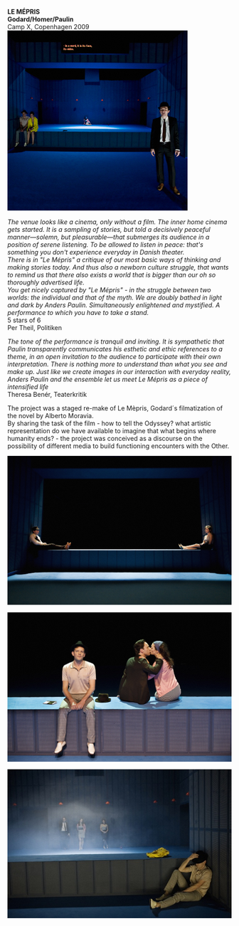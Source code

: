 **LE MÉPRIS**  
**Godard/Homer/Paulin**  
Camp X, Copenhagen 2009  
![](/mepris1.jpg)

*The venue looks like a cinema, only without a film. The inner home cinema gets started. It is a sampling of stories, but told a decisively peaceful manner—solemn, but pleasurable—that submerges its audience in a position of serene listening. To be allowed to listen in peace: that's something you don't experience everyday in Danish theater.  
There is in "Le Mépris" a critique of our most basic ways of thinking and making stories today. And thus also a newborn culture struggle, that wants to remind us that there also exists a world that is bigger than our oh so thoroughly advertised life.  
You get nicely captured by "Le Mépris" - in the struggle between two worlds: the individual and that of the myth. We are doubly bathed in light and dark by Anders Paulin. Simultaneously enlightened and mystified. A performance to which you have to take a stand.*  
5 stars of 6  
Per Theil, Politiken

*The tone of the performance is tranquil and inviting. It is sympathetic that Paulin transparently communicates his esthetic and ethic references to a theme, in an open invitation to the audience to participate with their own interpretation. There is nothing more to understand than what you see and make up. Just like we create images in our interaction with everyday reality, Anders Paulin and the ensemble let us meet Le Mépris as a piece of intensified life*  
Theresa Benér, Teaterkritik

The project was a staged re-make of Le Mèpris, Godard´s filmatization of the novel by Alberto Moravia.  
By sharing the task of the film - how to tell the Odyssey? what artistic representation do we have available to imagine that what begins where humanity ends? - the project was conceived as a discourse on the possibility of different media to build functioning encounters with the Other.

![](/mepris2.jpeg)

![](/mepris3.jpg)

![](/mepris4.jpg)


